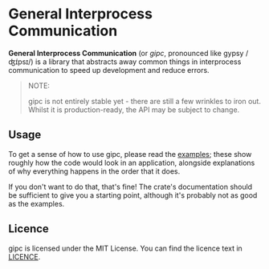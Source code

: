 # General Interprocess Communication

**General Interprocess Communication** (or _gipc_, pronounced like gypsy /ʤɪ́psɪ/) is a library that abstracts away common things in interprocess communication to speed up development and reduce errors.

> NOTE: 
> 
> gipc is not entirely stable yet - there are still a few wrinkles to iron out.
> Whilst it is production-ready, the API may be subject to change.

## Usage

To get a sense of how to use gipc, please read the [examples](./examples); these show roughly how the code would look in an application, alongside explanations of why everything happens in the order that it does.

If you don't want to do that, that's fine! The crate's documentation should be sufficient to give you a starting point, although it's probably not as good as the examples.

## Licence

gipc is licensed under the MIT License. You can find the licence text in [LICENCE](./LICENCE).